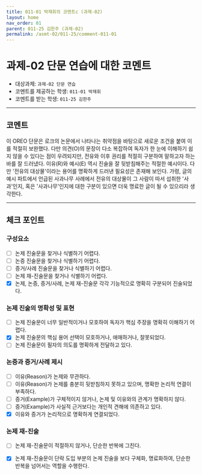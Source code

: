 ```yaml
---
title: 011-01 박재휘의 코멘트c (과제-02) 
layout: home
nav_order: 01
parent: 011-25 김한주 (과제-02)
permalink: /asmt-02/011-25/comment-011-01
---
```


# 과제-02 단문 연습에 대한 코멘트

- 대상과제: `과제-02 단문 연습`
- 코멘트를 제공하는 학생: `011-01 박재휘` 
- 코멘트를 받는 학생: `011-25 김한주` 

---

## 코멘트

이 OREO 단문은 로크의 논문에서 나타나는 취약점을 바탕으로 새로운 조건을 붙여 이를 적절히 보완했다. 다만 의견(O)의 문장이 다소 복잡하여 독자가 한 눈에 이해하기 쉽지 않을 수 있다는 점이 우려되지만, 전유와 이후 권리를 적절히 구분하여 말하고자 하는 바를 잘 드러냈다. 이유(R)와 예시(E) 역시 진술을 잘 뒷받침해주는 적절한 예시이다. 다만 '전유의 대상물'이라는 용어를 명확하게 드러낸 필요성은 존재해 보인다. 가령, 글의 예시 파트에서 언급된 사과나무 사례에서 전유의 대상물이 그 사람이 따서 섭취한 '사과'인지, 혹은 '사과나무'인지에 대한 구분이 있으면 더욱 명료한 글이 될 수 있으리라 생각한다.

---

## 체크 포인트

### **구성요소**
- [ ] 논제 진술문을 찾거나 식별하기 어렵다.
- [ ] 논증 진술문을 찾거나 식별하기 어렵다.
- [ ] 증거/사례 진술문을 찾거나 식별하기 어렵다.
- [ ] 논제 재-진술문을 찾거나 식별하기 어렵다.
- [x] 논제, 논증, 증거/사례, 논제 재-진술문 각각 기능적으로 명확히 구분되어 진술되었다.

### **논제 진술의 명확성 및 표현**  
- [ ] 논제 진술문이 너무 일반적이거나 모호하여 독자가 핵심 주장을 명확히 이해하기 어렵다.  
- [x] 논제 진술문의 핵심 용어 선택이 모호하거나, 애매하거나, 잘못되었다.  
- [ ] 논제 진술문이 필자의 의도를 명확하게 전달하고 있다.  

### **논증과 증거/사례 제시**  
- [ ] 이유(Reason)가 논제와 무관하다.
- [ ] 이유(Reason)가 논제를 충분히 뒷받침하지 못하고 있으며, 명확한 논리적 연결이 부족하다.  
- [ ] 증거(Example)가 구체적이지 않거나, 논제 및 이유와의 관계가 명확하지 않다. 
- [ ] 증거(Example)가 사실적 근거보다는 개인적 견해에 의존하고 있다.  
- [x] 이유와 증거가 논리적으로 명확하게 연결되었다.  

### **논제 재-진술**  
- [ ] 논제 재-진술문이 적절하지 않거나, 단순한 반복에 그친다.   
- [x] 논제 재-진술문이 단락 도입 부분의 논제 진술을 보다 구체화, 명료화하여, 단순한 반복을 넘어서는 역할을 수행한다.  

